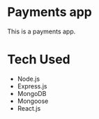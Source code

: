 # Payments app

This is a payments app.

# Tech Used

- Node.js
- Express.js
- MongoDB
- Mongoose
- React.js
